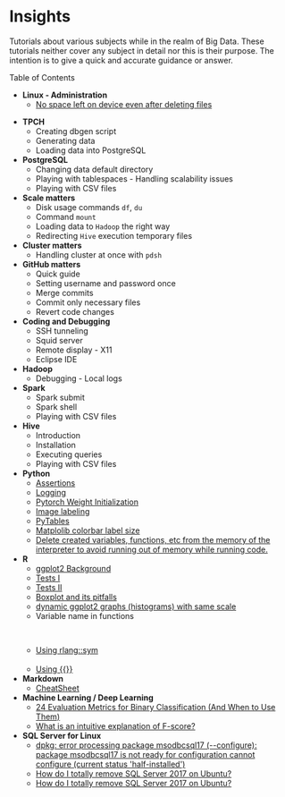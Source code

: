 # Insights
Tutorials about various subjects while in the realm of Big Data.
These tutorials neither cover any subject in detail nor this is their purpose. The intention is to give a quick and accurate guidance or answer.

Table of Contents
<ul>
  <li><span><b>Linux - Administration</b></span>
    <ul>
      <li><a href="https://askubuntu.com/questions/749176/no-space-left-on-device-even-after-deleting-files">No space left on device even after deleting files</a></li>
    </ul>
  </li>
</ul>
<ul>
  <li><span><b>TPCH</b></span>
<ul>
<li>Creating dbgen script</li>
<li>Generating data</li>
<li>Loading data into PostgreSQL</li>
</ul>
</li>
<li><span><b>PostgreSQL</b></span>
<ul>
<li>Changing data default directory</li>
<li>Playing with tablespaces - Handling scalability issues</li>
<li>Playing with CSV files</li>
</ul>
</li>
  <li><span><b>Scale matters</b></span>
<ul>
<li>Disk usage commands <code>df</code>, <code>du</code></li>
<li>Command <code>mount</code></li>
<li>Loading data to <code>Hadoop</code> the right way</li>
<li>Redirecting <code>Hive</code> execution temporary files</li>
</ul>
</li>
  <li><span><b>Cluster matters</b></span>
<ul>
<li>Handling cluster at once with <code>pdsh</code></li>
</ul>
<li><span><b>GitHub matters</b></span>
<ul>
<li>Quick guide</li>
<li>Setting username and password once</li>
<li>Merge commits</li>
<li>Commit only necessary files</li>
<li>Revert code changes</li>
</ul>
<li><span><b>Coding and Debugging</b></span>
<ul>
<li>SSH tunneling</li>
<li>Squid server</li>
<li>Remote display - X11</li>
<li>Eclipse IDE</li>
</ul>
</li>
<li><span><b>Hadoop</b></span>
<ul>
<li>Debugging - Local logs</li>
</ul>
<li><span><b>Spark</b></span>
<ul>
<li>Spark submit</li>
<li>Spark shell</li>
<li>Playing with CSV files</li>
</ul>
</li>
<li><span><b>Hive</b></span>
<ul>
<li>Introduction</li>
<li>Installation</li>
<li>Executing queries</li>
<li>Playing with CSV files</li>
</ul>
  <li><span><b>Python</b></span>
    <ul>
      <li><a href="https://www.journaldev.com/15791/python-assert">Assertions</a></li>
      <li><a href="https://realpython.com/python-logging/">Logging</a></li>
      <li><a href="https://stackoverflow.com/questions/49433936/how-to-initialize-weights-in-pytorch">Pytorch Weight Initialization</a></li>
      <li><a href="https://github.com/wkentaro/labelme">Image labeling</a></li>
      <li><a href="https://www.machinelearninguru.com/deep_learning/data_preparation/hdf5/hdf5.html">PyTables</a></li>
      <li><a href="https://matplotlib.org/3.1.1/api/_as_gen/matplotlib.axes.Axes.tick_params.html">Matplolib colorbar label size</a></li>
      <li><a href="https://stackoverflow.com/questions/26545051/is-there-a-way-to-delete-created-variables-functions-etc-from-the-memory-of-th">Delete created variables, functions, etc from the memory of the interpreter to avoid running out of memory while running code.</a></li>
    </ul>
  </li>
 <li><span><b>R</b></span>
  <ul>
    <li><a href="http://felixfan.github.io/ggplot2-remove-grid-background-margin/">ggplot2 Background</a></li>
    <li><a href="https://www.r-bloggers.com/t-tests/">Tests I</a></li>
    <li><a href="https://www.r-bloggers.com/add-p-values-and-significance-levels-to-ggplots/">Tests II</a></li>
    <li><a href="https://www.data-to-viz.com/caveat/boxplot.html">Boxplot and its pitfalls</a></li>
    <li><a href="https://stackoverflow.com/questions/60438297/r-histograms-with-shared-same-x-and-y-axes/60438728?noredirect=1#comment107179917_60438728">dynamic ggplot2 graphs (histograms) with same scale</a></li>
    <li>Variable name in functions </br>
            <pre>&#9;</pre>
            <li><a href="https://linogaliana.netlify.app/post/datatable/datatable-nse/">Using rlang::sym</a></li>
        &emsp;<li><a href="https://www.tidyverse.org/blog/2020/02/glue-strings-and-tidy-eval/">Using {{}}</a>
    </li>
</li>
  </ul>
 </li>
 <li><span><b>Markdown</b></span>
    <ul>
      <li><a href="https://github.com/adam-p/markdown-here/wiki/Markdown-Cheatsheet">CheatSheet</a></li>
    </ul>
 </li>
 <li><span><b>Machine Learning / Deep Learning</b></span>
    <ul>
      <li><a href="https://neptune.ai/blog/evaluation-metrics-binary-classification?utm_campaign=blog-evaluation-metrics-binary-classification&utm_content=blog&utm_medium=answer&utm_source=quora">24 Evaluation Metrics for Binary Classification (And When to Use Them)</a></li>
      <li><a href="https://www.quora.com/What-is-an-intuitive-explanation-of-F-score?share=1">What is an intuitive explanation of F-score?</a></li>
    </ul>
 </li>
 <li><span><b>SQL Server for Linux</b></span>
    <ul>
      <li><a href="https://blog.csdn.net/u011641865/article/details/72317824">dpkg: error processing package msodbcsql17 (--configure):
 package msodbcsql17 is not ready for configuration
 cannot configure (current status 'half-installed')</a>
      </li>
      <li><a href="https://dba.stackexchange.com/questions/174175/how-do-i-totally-remove-sql-server-2017-on-ubuntu">How do I totally remove SQL Server 2017 on Ubuntu?</a>
      </li>
      <li><a href="https://dba.stackexchange.com/questions/174175/how-do-i-totally-remove-sql-server-2017-on-ubuntu">How do I totally remove SQL Server 2017 on Ubuntu?</a>
      </li>
    </ul>
 </li>
</ul>
